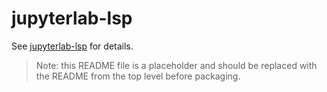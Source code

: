 # jupyterlab-lsp

See [jupyterlab-lsp](https://github.com/jupyter-lsp/jupyterlab-lsp) for details.

> Note: this README file is a placeholder and should be replaced with the README from the top level before packaging.
